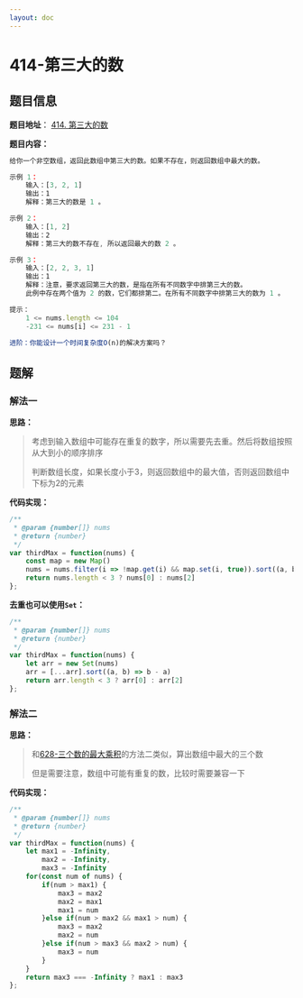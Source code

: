 ```yaml
---
layout: doc
---
```


# 414-第三大的数

## 题目信息

**题目地址**： [414. 第三大的数](https://leetcode.cn/problems/third-maximum-number/description/)

**题目内容：**

```javascript
给你一个非空数组，返回此数组中第三大的数。如果不存在，则返回数组中最大的数。

示例 1：
    输入：[3, 2, 1]
    输出：1
    解释：第三大的数是 1 。

示例 2：
    输入：[1, 2]
    输出：2
    解释：第三大的数不存在, 所以返回最大的数 2 。

示例 3：
    输入：[2, 2, 3, 1]
    输出：1
    解释：注意，要求返回第三大的数，是指在所有不同数字中排第三大的数。
    此例中存在两个值为 2 的数，它们都排第二。在所有不同数字中排第三大的数为 1 。

提示：
    1 <= nums.length <= 104
    -231 <= nums[i] <= 231 - 1

进阶：你能设计一个时间复杂度O(n)的解决方案吗？
```

## 题解

### 解法一

**思路：**

> 考虑到输入数组中可能存在重复的数字，所以需要先去重。然后将数组按照从大到小的顺序排序
> 
> 判断数组长度，如果长度小于3，则返回数组中的最大值，否则返回数组中下标为2的元素

**代码实现：**

```javascript
/**
 * @param {number[]} nums
 * @return {number}
 */
var thirdMax = function(nums) {
    const map = new Map()
    nums = nums.filter(i => !map.get(i) && map.set(i, true)).sort((a, b) => b - a)
    return nums.length < 3 ? nums[0] : nums[2]
};
```

**去重也可以使用`Set`：**

```javascript
/**
 * @param {number[]} nums
 * @return {number}
 */
var thirdMax = function(nums) {
    let arr = new Set(nums)
    arr = [...arr].sort((a, b) => b - a)
    return arr.length < 3 ? arr[0] : arr[2]
};
```


### 解法二

**思路：**

> 和[628-三个数的最大乘积](./628-三个数的最大乘积#解法二)的方法二类似，算出数组中最大的三个数
> 
> 但是需要注意，数组中可能有重复的数，比较时需要兼容一下

**代码实现：**

```javascript
/**
 * @param {number[]} nums
 * @return {number}
 */
var thirdMax = function(nums) {
    let max1 = -Infinity,
        max2 = -Infinity,
        max3 = -Infinity
    for(const num of nums) {
        if(num > max1) {
            max3 = max2
            max2 = max1
            max1 = num
        }else if(num > max2 && max1 > num) {
            max3 = max2
            max2 = num
        }else if(num > max3 && max2 > num) {
            max3 = num
        }
    }
    return max3 === -Infinity ? max1 : max3
};
```